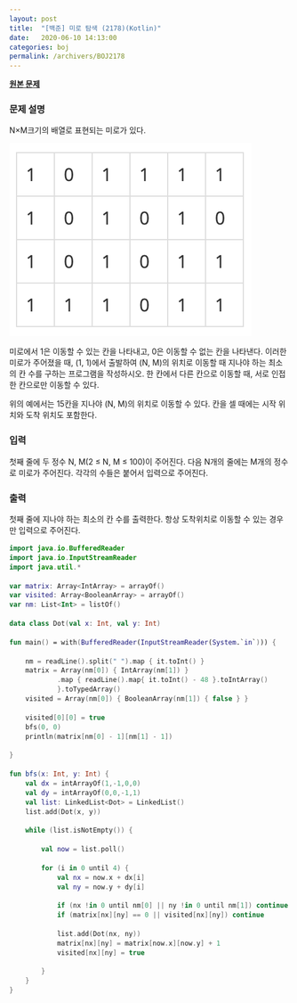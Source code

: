 ```yaml
---
layout: post
title:  "[백준] 미로 탐색 (2178)(Kotlin)"
date:   2020-06-10 14:13:00
categories: boj
permalink: /archivers/BOJ2178
---
```


**[원본 문제](https://www.acmicpc.net/problem/2178)**

### 문제 설명

N×M크기의 배열로 표현되는 미로가 있다.

![그림-1](images/boj2178-1.png)

미로에서 1은 이동할 수 있는 칸을 나타내고, 0은 이동할 수 없는 칸을 나타낸다. 이러한 미로가 주어졌을 때, (1, 1)에서 출발하여 (N, M)의 위치로 이동할 때 지나야 하는 최소의 칸 수를 구하는 프로그램을 작성하시오. 한 칸에서 다른 칸으로 이동할 때, 서로 인접한 칸으로만 이동할 수 있다.

위의 예에서는 15칸을 지나야 (N, M)의 위치로 이동할 수 있다. 칸을 셀 때에는 시작 위치와 도착 위치도 포함한다.

### 입력

첫째 줄에 두 정수 N, M(2 ≤ N, M ≤ 100)이 주어진다. 다음 N개의 줄에는 M개의 정수로 미로가 주어진다. 각각의 수들은 붙어서 입력으로 주어진다.


### 출력

첫째 줄에 지나야 하는 최소의 칸 수를 출력한다. 항상 도착위치로 이동할 수 있는 경우만 입력으로 주어진다.



```kotlin
import java.io.BufferedReader
import java.io.InputStreamReader
import java.util.*

var matrix: Array<IntArray> = arrayOf()
var visited: Array<BooleanArray> = arrayOf()
var nm: List<Int> = listOf()

data class Dot(val x: Int, val y: Int)

fun main() = with(BufferedReader(InputStreamReader(System.`in`))) {

    nm = readLine().split(" ").map { it.toInt() }
    matrix = Array(nm[0]) { IntArray(nm[1]) }
            .map { readLine().map{ it.toInt() - 48 }.toIntArray()
            }.toTypedArray()
    visited = Array(nm[0]) { BooleanArray(nm[1]) { false } }

    visited[0][0] = true
    bfs(0, 0)
    println(matrix[nm[0] - 1][nm[1] - 1])

}

fun bfs(x: Int, y: Int) {
    val dx = intArrayOf(1,-1,0,0)
    val dy = intArrayOf(0,0,-1,1)
    val list: LinkedList<Dot> = LinkedList()
    list.add(Dot(x, y))

    while (list.isNotEmpty()) {

        val now = list.poll()

        for (i in 0 until 4) {
            val nx = now.x + dx[i]
            val ny = now.y + dy[i]

            if (nx !in 0 until nm[0] || ny !in 0 until nm[1]) continue
            if (matrix[nx][ny] == 0 || visited[nx][ny]) continue

            list.add(Dot(nx, ny))
            matrix[nx][ny] = matrix[now.x][now.y] + 1
            visited[nx][ny] = true

        }
    }
}
```
